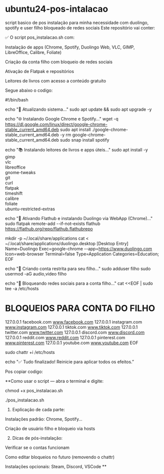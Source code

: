 # ubuntu24-pos-intalacao
script basico de pos instalação para minha necessidade com duolingo, spotify e user filho bloqueado de redes sociais
Este repositório vai conter:

✅ O script pos_instalacao.sh com:

Instalação de apps (Chrome, Spotify, Duolingo Web, VLC, GIMP, LibreOffice, Calibre, Foliate)

Criação da conta filho com bloqueio de redes sociais

Ativação de Flatpak e repositórios

Leitores de livros com acesso a conteúdo gratuito


Segue abaixo o codigo:

#!/bin/bash

echo "🔄 Atualizando sistema..."
sudo apt update && sudo apt upgrade -y

echo "🌐 Instalando Google Chrome e Spotify..."
wget -q https://dl.google.com/linux/direct/google-chrome-stable_current_amd64.deb
sudo apt install ./google-chrome-stable_current_amd64.deb -y
rm google-chrome-stable_current_amd64.deb
sudo snap install spotify

echo "📚 Instalando leitores de livros e apps úteis..."
sudo apt install -y \
  gimp \
  vlc \
  libreoffice \
  gnome-tweaks \
  git \
  curl \
  flatpak \
  timeshift \
  calibre \
  foliate \
  ubuntu-restricted-extras

echo "🧩 Ativando Flathub e instalando Duolingo via WebApp (Chrome)..."
sudo flatpak remote-add --if-not-exists flathub https://flathub.org/repo/flathub.flathubrepo

mkdir -p ~/.local/share/applications
cat <<EOF > ~/.local/share/applications/duolingo.desktop
[Desktop Entry]
Name=Duolingo
Exec=google-chrome --app=https://www.duolingo.com
Icon=web-browser
Terminal=false
Type=Application
Categories=Education;
EOF

echo "👶 Criando conta restrita para seu filho..."
sudo adduser filho
sudo usermod -aG audio,video filho

echo "🚫 Bloqueando redes sociais para a conta filho..."
cat <<EOF | sudo tee -a /etc/hosts

# BLOQUEIOS PARA CONTA DO FILHO
127.0.0.1 facebook.com www.facebook.com
127.0.0.1 instagram.com www.instagram.com
127.0.0.1 tiktok.com www.tiktok.com
127.0.0.1 twitter.com www.twitter.com
127.0.0.1 discord.com www.discord.com
127.0.0.1 reddit.com www.reddit.com
127.0.0.1 pinterest.com www.pinterest.com
127.0.0.1 youtube.com www.youtube.com
EOF

sudo chattr +i /etc/hosts

echo "✅ Tudo finalizado! Reinicie para aplicar todos os efeitos.”



Pos copiar codigo:

**Como usar o script — abra o terminal e digite:

chmod +x pos_instalacao.sh

./pos_instalacao.sh



1. Explicação de cada parte:

Instalações padrão: Chrome, Spotify…

Criação de usuário filho e bloqueio via hosts


2. Dicas de pós-instalação:

Verificar se o contas funcionam

Como editar bloqueios no futuro (removendo o chattr)

Instalações opcionais: Steam, Discord, VSCode
**

